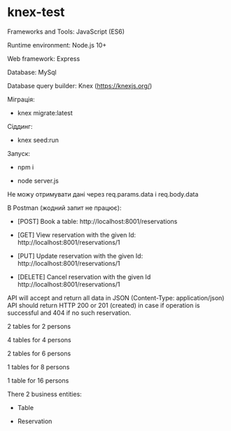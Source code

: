 # knex-test

Frameworks and Tools:
JavaScript (ES6) 

Runtime environment: Node.js 10+

Web framework: Express

Database: MySql

Database query builder: Knex (https://knexjs.org/) 

Міграція: 

- knex migrate:latest

Сіддинг: 

- knex seed:run

Запуск:

- npm i

- node server.js

Не можу отримувати дані через req.params.data i req.body.data

В Postman (жодний запит не працює):

- [POST] Book a table:                            http://localhost:8001/reservations

- [GET] View reservation with the given Id:       http://localhost:8001/reservations/1

- [PUT] Update reservation with the given Id:     http://localhost:8001/reservations/1

- [DELETE] Cancel reservation with the given Id   http://localhost:8001/reservations/1

API will accept and return all data in JSON (Content-Type: application/json) 
API should return HTTP 200 or 201 (created) in case if operation is successful and 404 if no such reservation.

2 tables for 2 persons 

4 tables for 4 persons 

2 tables for 6 persons

1 tables for 8 persons 

1 table for 16 persons

There 2 business entities:

- Table 

- Reservation

